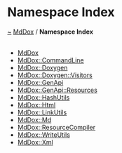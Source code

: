 <a id="namespace-index"></a>
<h1>Namespace Index</h1>
<a href="https://github.com/CharlesCarley/MdDox#~">~</a>
<a href="index.md#index">MdDox</a>
<span class="inline-text">/</span>
<span class="bold-text"><b>Namespace Index</b></span>
<br/>
<br/>
<ul>
<li><a href="a00986.md#mddox">MdDox</a>
</li>
<li><a href="a00992.md#commandline">MdDox::CommandLine</a>
</li>
<li><a href="a00991.md#doxygen">MdDox::Doxygen</a>
</li>
<li><a href="a00995.md#visitors">MdDox::Doxygen::Visitors</a>
</li>
<li><a href="a00996.md#genapi">MdDox::GenApi</a>
</li>
<li><a href="a00997.md#resources">MdDox::GenApi::Resources</a>
</li>
<li><a href="a00987.md#hashutils">MdDox::HashUtils</a>
</li>
<li><a href="a00988.md#html">MdDox::Html</a>
</li>
<li><a href="a00990.md#linkutils">MdDox::LinkUtils</a>
</li>
<li><a href="a00989.md#md">MdDox::Md</a>
</li>
<li><a href="a00998.md#resourcecompiler">MdDox::ResourceCompiler</a>
</li>
<li><a href="a00993.md#writeutils">MdDox::WriteUtils</a>
</li>
<li><a href="a00994.md#xml">MdDox::Xml</a>
</li>
</ul>
</div>
</div>
</body>
</html>
